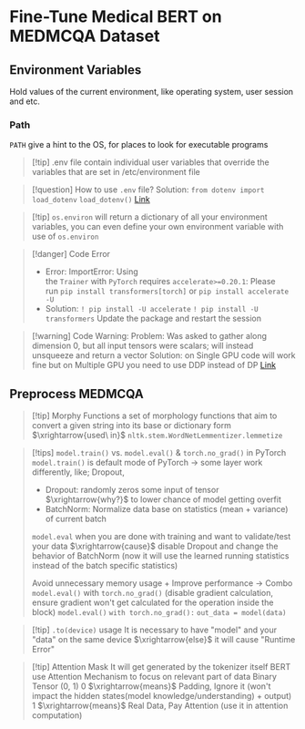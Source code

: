 # Fine-Tune Medical BERT on MEDMCQA Dataset
## Environment Variables
Hold values of the current environment, like operating system, user session and etc.
### Path
`PATH` give a hint to the OS, for places to look for executable programs

> [!tip] .env file contain individual user variables that override the variables that are set in /etc/environment file

> [!question] How to use `.env` file?
> Solution:
> `from dotenv import load_dotenv`
> `load_dotenv()`
> [Link](https://dev.to/jakewitcher/using-env-files-for-environment-variables-in-python-applications-55a1)

> [!tip] `os.environ` will return a dictionary of all your environment variables, you can even define your own environment variable with use of `os.environ`

> [!danger] Code Error
> * Error:
>    ImportError: Using the `Trainer` with `PyTorch` requires `accelerate>=0.20.1`: Please run `pip install transformers[torch]` or `pip install accelerate -U`
> * Solution:
> `! pip install -U accelerate`
> `! pip install -U transformers`
>   Update the package and restart the session

> [!warning] Code Warning:
> Problem: Was asked to gather along dimension 0, but all input tensors were scalars; will instead unsqueeze and return a vector
> Solution: on Single GPU code will work fine but on Multiple GPU you need to use DDP instead of DP [Link](https://docs.pytorch.org/docs/stable/generated/torch.nn.DataParallel.html#torch.nn.DataParallel)
## Preprocess MEDMCQA
> [!tip] Morphy Functions
> a set of morphology functions that aim to convert a given string into its base or dictionary form $\xrightarrow{used\ in}$ `nltk.stem.WordNetLemmentizer.lemmetize`

> [!tips]  `model.train()` vs. `model.eval()` & `torch.no_grad()` in PyTorch
> `model.train()` is default mode of PyTorch $\rightarrow$ some layer work differently, like; Dropout, 
> * Dropout: randomly zeros some input of tensor $\xrightarrow{why?}$ to lower chance of model getting overfit
>  * BatchNorm: Normalize data base on statistics (mean + variance) of current batch
>  
> `model.eval` when you are done with training and want to validate/test your data $\xrightarrow{cause}$ disable Dropout and change the behavior of BatchNorm (now it will use the learned running statistics instead of the batch specific statistics)
> 
> Avoid unnecessary memory usage + Improve performance $\rightarrow$ Combo `model.eval()` with `torch.no_grad()` (disable gradient calculation, ensure gradient won't get calculated for the operation inside the block)
> `model.eval()`
> `with torch.no_grad():`
> `out_data = model(data)`

> [!tip] `.to(device)` usage
> It is necessary to have "model" and your "data" on the same device $\xrightarrow{else}$ it will cause "Runtime Error"

> [!tip] Attention Mask
> It will get generated by the tokenizer itself
> BERT use Attention Mechanism to focus on relevant part of data
> Binary Tensor (0, 1)
> 0 $\xrightarrow{means}$ Padding, Ignore it (won't impact the hidden states(model knowledge/understanding) + output)
> 1 $\xrightarrow{means}$ Real Data, Pay Attention (use it in attention computation)